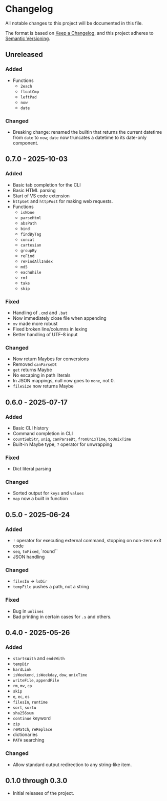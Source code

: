 # Changelog

All notable changes to this project will be documented in this file.

The format is based on [Keep a Changelog](https://keepachangelog.com/en/1.1.0/),
and this project adheres to [Semantic Versioning](https://semver.org/spec/v2.0.0.html).

## Unreleased

### Added

- Functions
  - `2each`
  - `floatCmp`
  - `leftPad`
  - `now`
  - `date`

### Changed

- Breaking change: renamed the builtin that returns the current datetime from `date` to `now`; `date` now truncates a datetime to its date-only component.

## 0.7.0 - 2025-10-03

### Added

- Basic tab completion for the CLI
- Basic HTML parsing
- Start of VS code extension
- `httpGet` and `httpPost` for making web requests.
- Functions
  - `isNone`
  - `parseHtml`
  - `absPath`
  - `bind`
  - `findByTag`
  - `concat`
  - `cartesian`
  - `groupBy`
  - `reFind`
  - `reFindAllIndex`
  - `md5`
  - `eachWhile`
  - `rmf`
  - `take`
  - `skip`


### Fixed

- Handling of `.cmd` and `.bat`
- Now immediately close file when appending
- `mv` made more robust
- Fixed broken line/columns in lexing
- Better handling of UTF-8 input

### Changed

- Now return Maybes for conversions
- Removed `canParseDt`
- `get` returns Maybe
- No escaping in path literals
- In JSON mappings, null now goes to `none`, not 0.
- `fileSize` now returns Maybe


## 0.6.0 - 2025-07-17

### Added

- Basic CLI history
- Command completion in CLI
- `countSubStr`, `uniq`, `canParseDt`, `fromUnixTime`, `toUnixTime`
- Built-in Maybe type, `?` operator for unwrapping

### Fixed

- Dict literal parsing

### Changed

- Sorted output for `keys` and `values`
- `map` now a built in function

## 0.5.0 - 2025-06-24

### Added

- `!` operator for executing external command, stopping on non-zero exit code
- `seq`, `toFixed`, `round``
- JSON handling

### Changed

- `filesIn` -> `lsDir`
- `tempFile` pushes a path, not a string

### Fixed

- Bug in `unlines`
- Bad printing in certain cases for `.s` and others.

## 0.4.0 - 2025-05-26

### Added

- `startsWith` and `endsWith`
- `tempDir`
- `hardLink`
- `isWeekend`, `isWeekday`, `dow`, `unixTime`
- `writeFile`, `appendFile`
- `rm`, `mv`, `cp`
- `skip`
- `e`, `ec`, `es`
- `filesIn`, `runtime`
- `sort`, `sortu`
- `sha256sum`
- `continue` keyword
- `zip`
- `reMatch`, `reReplace`
- dictionaries
- `PATH` searching


### Changed

- Allow standard output redirection to any string-like item.


## 0.1.0 through 0.3.0

- Initial releases of the project.
